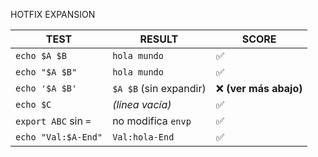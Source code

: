 HOTFIX EXPANSION

| TEST                 | RESULT                 | SCORE                  |
| -------------------- | ---------------------- | ---------------------- |
| `echo $A $B`         | `hola mundo`           | ✅                     |
| `echo "$A $B"`       | `hola mundo`           | ✅                     |
| `echo '$A $B'`       | `$A $B` (sin expandir) | ❌ **(ver más abajo)** |
| `echo $C`            | *(línea vacía)*        | ✅                     |
| `export ABC` sin `=` | no modifica `envp`     | ✅                     |
| `echo "Val:$A-End"`  | `Val:hola-End`         | ✅                     |
